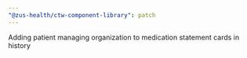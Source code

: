```yaml
---
"@zus-health/ctw-component-library": patch
---
```


Adding patient managing organization to medication statement cards in history
